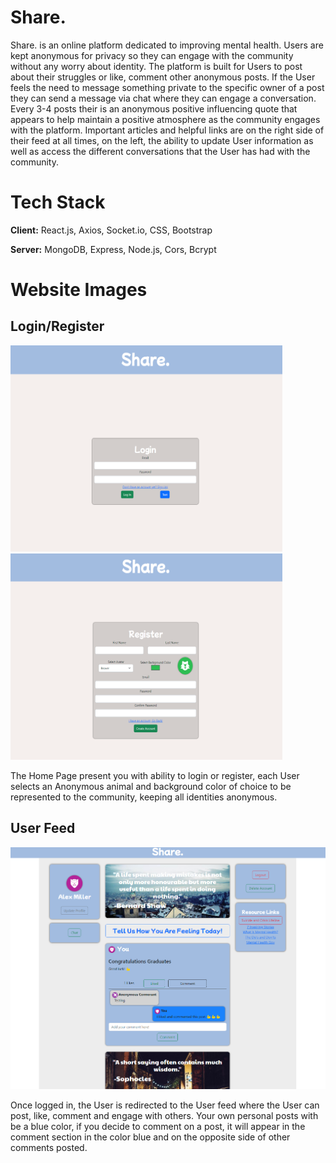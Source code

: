 
# Share.

Share. is an online platform dedicated to improving mental health. Users are kept anonymous for privacy so they can engage with the community without any worry about identity. The platform is built for Users to post about their struggles or like, comment other anonymous posts. If the User feels the need to message something private to the specific owner of a post they can send a message via chat where they can engage a conversation. Every 3-4 posts their is an anonymous positive influencing quote that appears to help maintain a positive atmosphere as the community engages with the platform. Important articles and helpful links are on the right side of their feed at all times, on the left, the ability to update User information as well as access the different conversations that the User has had with the community. 



# Tech Stack

**Client:** React.js, Axios, Socket.io, CSS, Bootstrap

**Server:** MongoDB, Express, Node.js, Cors, Bcrypt



# Website Images

## Login/Register

<img src="https://github.com/JonathanJCisneros/share/blob/master/READMEPhotos/LogIn.png" width="435" height="330" alt="Log-In Page" title="Log-In Page"> <img src="https://github.com/JonathanJCisneros/share/blob/master/READMEPhotos/Register.png" alt="Register Page" width="435" height="330" title="Register Page">

The Home Page present you with ability to login or register, each User selects an Anonymous animal and background color of choice to be represented to the community, keeping all identities anonymous.


## User Feed

<img src="https://github.com/JonathanJCisneros/share/blob/master/READMEPhotos/UserFeed.png" alt="User Feed Page" title="User Feed Page"> 

Once logged in, the User is redirected to the User feed where the User can post, like, comment and engage with others. Your own personal posts with be a blue color, if you decide to comment on a post, it will appear in the comment section in the color blue and on the opposite side of other comments posted.


